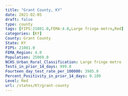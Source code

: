 ```yaml
---
title: "Grant County, KY"
date: 2021-02-05
draft: false
type: county
tags: [FIPS:21081.0,FEMA:4.0,Large fringe metro,Red]
categories: [KY]
County: Grant County
State: KY
FIPS: 21081.0
FEMA_Region: 4.0
Population: 25069.0
NCHS_Urban_Rural_Classification: Large fringe metro
Tests_in_prior_14_days: 999.0
Fourteen_day_test_rate_per_100000: 3985.0
Percent_Positivity_in_prior_14_days: 0.189
Level: Red
url: /states/KY/grant-county
---
```



